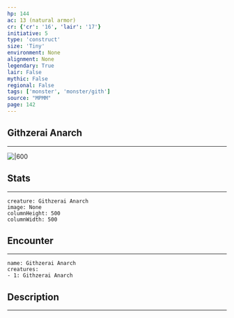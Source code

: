 ```yaml
---
hp: 144
ac: 13 (natural armor)
cr: {'cr': '16', 'lair': '17'}
initiative: 5
type: 'construct'    
size: 'Tiny'
environment: None
alignment: None
legendary: True
lair: False
mythic: False
regional: False
tags: ['monster', 'monster/gith']
source: "MPMM"
page: 142
---
```


## Githzerai Anarch
---

![|600](D:/Program%20Files/5e.tools/img/bestiary/MPMM/Githzerai%20Anarch.webp)

## Stats
---

```statblock
creature: Githzerai Anarch
image: None
columnHeight: 500
columnWidth: 500
```

## Encounter
---

```encounter-table
name: Githzerai Anarch
creatures:
- 1: Githzerai Anarch
```

## Description
---




